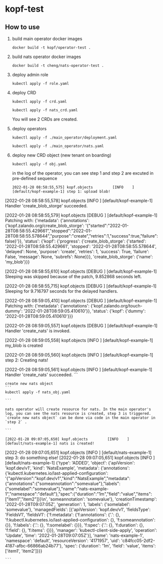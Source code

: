 # kopf-test
## How to use
1. build main operator docker images


	```
	docker build -t kopf/operator-test .
	```


2. build nats operator docker images

	```
	docker build -t cheng/nats-operator-test .
	```


3. deploy admin role


	```
	kubectl apply -f role.yaml

	```


4. deploy CRD


	```
	kubectl apply -f crd.yaml

	```


	```
	kubectl apply -f nats_crd.yaml

	```

	You will see 2 CRDs are created.
	
5. deploy operators

	```
	kubectl apply -f ./main_operator/deployment.yaml

	```


	```
	kubectl apply -f ./main_operator/nats.yaml

	```

5. deploy new CRD object (new tenant on boarding)

	```
	kubectl apply -f obj.yaml

	```

	in the log of the operator, you can see step 1 and step 2 are excuted in pre-defined sequence
	
	```
	2022-01-28 08:58:55,575] kopf.objects         [INFO    ] [default/kopf-example-1] step 1: upload blob! 
	
[2022-01-28 08:58:55,578] kopf.objects         [INFO    ] [default/kopf-example-1] Handler 'create_blob_storge' succeeded.

[2022-01-28 08:58:55,579] kopf.objects         [DEBUG   ] [default/kopf-example-1] Patching with: {'metadata': {'annotations': {'kopf.zalando.org/create_blob_storge': '{"started":"2022-01-28T08:58:55.429661","stopped":"2022-01-28T08:58:55.578644","purpose":"create","retries":1,"success":true,"failure":false}'}}, 'status': {'kopf': {'progress': {'create_blob_storge': {'started': '2022-01-28T08:58:55.429661', 'stopped': '2022-01-28T08:58:55.578644', 'delayed': None, 'purpose': 'create', 'retries': 1, 'success': True, 'failure': False, 'message': None, 'subrefs': None}}}, 'create_blob_storge': {'name': 'my_blob'}}}

[2022-01-28 08:58:55,610] kopf.objects         [DEBUG   ] [default/kopf-example-1] Sleeping was skipped because of the patch, 9.852868 seconds left.

[2022-01-28 08:58:55,715] kopf.objects         [DEBUG   ] [default/kopf-example-1] Sleeping for 9.716797 seconds for the delayed handlers.

[2022-01-28 08:59:05,410] kopf.objects         [DEBUG   ] [default/kopf-example-1] Patching with: {'metadata': {'annotations': {'kopf.zalando.org/touch-dummy': '2022-01-28T08:59:05.410610'}}, 'status': {'kopf': {'dummy': '2022-01-28T08:59:05.410610'}}}

[2022-01-28 08:59:05,557] kopf.objects         [DEBUG   ] [default/kopf-example-1] Handler 'create_nats' is invoked.

[2022-01-28 08:59:05,558] kopf.objects         [INFO    ] [default/kopf-example-1] my_blob is created 
 
[2022-01-28 08:59:05,560] kopf.objects         [INFO    ] [default/kopf-example-1] step 2: Creating nats! 

[2022-01-28 08:59:05,561] kopf.objects         [INFO    ] [default/kopf-example-1] Handler 'create_nats' succeeded.
	```
	
	create new nats object  
	```
	kubectl apply -f nats_obj.yaml

	```

	nats operator will create resource for nats. In the main operator's log, you can see the nats resource is created, step 3 is triggered.  `create new nats object` can be done via code in the main operator in `step 2` .
	
	```
	
	[2022-01-28 09:07:05,650] kopf.objects         [INFO    ] [default/nats-example-1] nats is created! 
[2022-01-28 09:07:05,651] kopf.objects         [INFO    ] [default/nats-example-1] step 3: do something else! 
[2022-01-28 09:07:05,651] kopf.objects         [INFO    ] [default/nats-example-1] {'type': 'ADDED', 'object': {'apiVersion': 'kopf.dev/v1', 'kind': 'NatsExample', 'metadata': {'annotations': {'kubectl.kubernetes.io/last-applied-configuration': '{"apiVersion":"kopf.dev/v1","kind":"NatsExample","metadata":{"annotations":{"someannotation":"somevalue"},"labels":{"somelabel":"somevalue"},"name":"nats-example-1","namespace":"default"},"spec":{"duration":"1m","field":"value","items":["item1","item2"]}}\n', 'someannotation': 'somevalue'}, 'creationTimestamp': '2022-01-28T09:07:05Z', 'generation': 1, 'labels': {'somelabel': 'somevalue'}, 'managedFields': [{'apiVersion': 'kopf.dev/v1', 'fieldsType': 'FieldsV1', 'fieldsV1': {'f:metadata': {'f:annotations': {'.': {}, 'f:kubectl.kubernetes.io/last-applied-configuration': {}, 'f:someannotation': {}}, 'f:labels': {'.': {}, 'f:somelabel': {}}}, 'f:spec': {'.': {}, 'f:duration': {}, 'f:field': {}, 'f:items': {}}}, 'manager': 'kubectl-client-side-apply', 'operation': 'Update', 'time': '2022-01-28T09:07:05Z'}], 'name': 'nats-example-1', 'namespace': 'default', 'resourceVersion': '4171957', 'uid': 'c84fcc05-2df2-4187-afbc-66866ab24b77'}, 'spec': {'duration': '1m', 'field': 'value', 'items': ['item1', 'item2']}}}

	```
	
	
	
	
	
	